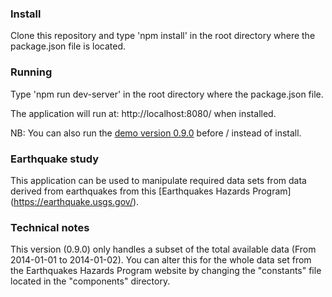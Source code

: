 ### Install

Clone this repository and type 'npm install' in the root directory where the package.json file is located.

### Running

Type 'npm run dev-server' in the root directory where the package.json file.

The application will run at: http://localhost:8080/ when installed.

NB: You can also run the [demo version 0.9.0](http://neat-lunchroom.surge.sh/) before / instead of install.

### Earthquake study

This application can be used to manipulate required data sets from data derived from earthquakes from this [Earthquakes Hazards Program] (https://earthquake.usgs.gov/).

### Technical notes

This version (0.9.0) only handles a subset of the total available data (From 2014-01-01 to 2014-01-02). You can alter this for the whole data set from the Earthquakes Hazards Program website by changing the "constants" file located in the "components" directory.

